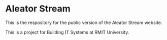 # Aleator Stream

This is the respository for the public version of the Aleator Stream website. 

This is a project for Building IT Systems at RMIT University.
